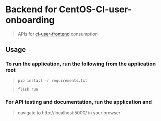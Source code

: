 # Backend for CentOS-CI-user-onboarding
> APIs for [ci-user-frontend](https://github.com/shailysangwan/ci-user-frontend/tree/master/client) consumption
## Usage
### To run the application, run the following from the application root
> ```pip install -r requirements.txt```

> ```flask run```
### For API testing and documentation, run the application and
> navigate to http://localhost:5000/ in your browser
